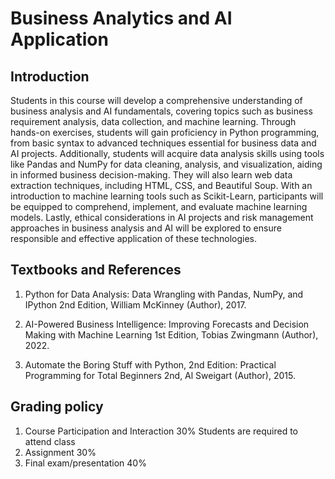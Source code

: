 # Business Analytics and AI Application

## Introduction

Students in this course will develop a comprehensive understanding of business analysis and AI fundamentals, covering topics such as business requirement analysis, data collection, and machine learning. Through hands-on exercises, students will gain proficiency in Python programming, from basic syntax to advanced techniques essential for business data and AI projects. Additionally, students will acquire data analysis skills using tools like Pandas and NumPy for data cleaning, analysis, and visualization, aiding in informed business decision-making. They will also learn web data extraction techniques, including HTML, CSS, and Beautiful Soup. With an introduction to machine learning tools such as Scikit-Learn, participants will be equipped to comprehend, implement, and evaluate machine learning models. Lastly, ethical considerations in AI projects and risk management approaches in business analysis and AI will be explored to ensure responsible and effective application of these technologies.

## Textbooks and References

1. Python for Data Analysis: Data Wrangling with Pandas, NumPy, and IPython 2nd Edition, William McKinney (Author), 2017.

2. AI-Powered Business Intelligence: Improving Forecasts and Decision Making with Machine Learning 1st Edition, Tobias Zwingmann (Author), 2022.

3. Automate the Boring Stuff with Python, 2nd Edition: Practical Programming for Total Beginners 2nd, Al Sweigart (Author), 2015.

## Grading policy

1. Course Participation and Interaction	30%	Students are required to attend class
2. Assignment	30%	
3. Final exam/presentation	40%	

